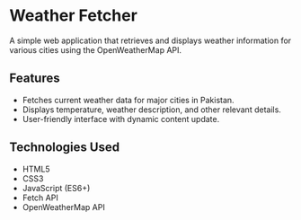 <h1>Weather Fetcher</h1>
<p>A simple web application that retrieves and displays weather information for various cities using the OpenWeatherMap API.</p>
<h2>Features</h2>
<ul>
    <li>Fetches current weather data for major cities in Pakistan.</li>
    <li>Displays temperature, weather description, and other relevant details.</li>
    <li>User-friendly interface with dynamic content update.</li>
</ul>
<h2>Technologies Used</h2>
<ul>
    <li>HTML5</li>
    <li>CSS3</li>
    <li>JavaScript (ES6+)</li>
    <li>Fetch API</li>
    <li>OpenWeatherMap API</li>
</ul>
